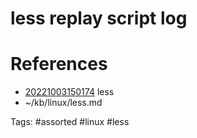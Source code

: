 # less replay script log

# References
- [20221003150174](/zet/20221003150174/README.md) less
- ~/kb/linux/less.md

Tags:
    #assorted #linux #less
